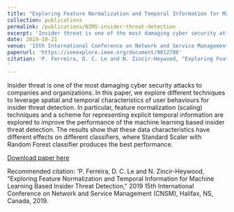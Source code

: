 ```yaml
---
title: "Exploring Feature Normalization and Temporal Information for Machine Learning Based Insider Threat Detection"
collection: publications
permalink: /publications/NIMS-insider-threat-detection
excerpt: 'Insider threat is one of the most damaging cyber security attacks to companies and organizations. In this paper, we explore different techniques to leverage spatial and temporal characteristics of user behaviours for insider threat detection. In particular, feature normalization (scaling) techniques and a scheme for representing explicit temporal information are explored to improve the performance of the machine learning based insider threat detection. The results show that these data characteristics have different effects on different classifiers, where Standard Scaler with Random Forest classifier produces the best performance.'
date: 2019-10-21
venue: '15th International Conference on Network and Service Management (CNSM)'
paperurl: 'https://ieeexplore.ieee.org/document/9012708'
citation: 'P. Ferreira, D. C. Le and N. Zincir-Heywood, "Exploring Feature Normalization and Temporal Information for Machine Learning Based Insider Threat Detection," 2019 15th International Conference on Network and Service Management (CNSM), Halifax, NS, Canada, 2019.
'
---
```

Insider threat is one of the most damaging cyber security attacks to companies and organizations. In this paper, we explore different techniques to leverage spatial and temporal characteristics of user behaviours for insider threat detection. In particular, feature normalization (scaling) techniques and a scheme for representing explicit temporal information are explored to improve the performance of the machine learning based insider threat detection. The results show that these data characteristics have different effects on different classifiers, where Standard Scaler with Random Forest classifier produces the best performance.

[Download paper here](https://ieeexplore.ieee.org/document/9012708)

Recommended citation: 'P. Ferreira, D. C. Le and N. Zincir-Heywood, "Exploring Feature Normalization and Temporal Information for Machine Learning Based Insider Threat Detection," 2019 15th International Conference on Network and Service Management (CNSM), Halifax, NS, Canada, 2019.
